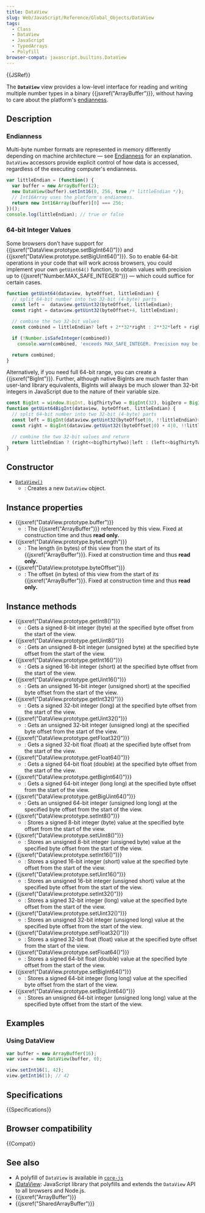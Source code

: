 ```yaml
---
title: DataView
slug: Web/JavaScript/Reference/Global_Objects/DataView
tags:
  - Class
  - DataView
  - JavaScript
  - TypedArrays
  - Polyfill
browser-compat: javascript.builtins.DataView
---
```

{{JSRef}}

<span class="seoSummary">The <strong><code>DataView</code></strong> view
provides a low-level interface for reading and writing multiple number types in
a binary {{jsxref("ArrayBuffer")}}, without having to care about the
platform's <a href="/en-US/docs/Glossary/Endianness">endianness</a>.</span>

## Description

### Endianness

Multi-byte number formats are represented in memory differently depending on
machine architecture — see [Endianness](/en-US/docs/Glossary/Endianness) for an
explanation. `DataView` accessors provide explicit control of how data is
accessed, regardless of the executing computer's endianness.

```js
var littleEndian = (function() {
  var buffer = new ArrayBuffer(2);
  new DataView(buffer).setInt16(0, 256, true /* littleEndian */);
  // Int16Array uses the platform's endianness.
  return new Int16Array(buffer)[0] === 256;
})();
console.log(littleEndian); // true or false
```

### 64-bit Integer Values

Some browsers don’t have support for
{{jsxref("DataView.prototype.setBigInt64()")}} and
{{jsxref("DataView.prototype.setBigUint64()")}}. So to enable
64-bit operations in your code that will work across browsers, you could
implement your own `getUint64()` function, to obtain values with precision up to
{{jsxref("Number.MAX_SAFE_INTEGER")}} — which could suffice for
certain cases.

```js
function getUint64(dataview, byteOffset, littleEndian) {
  // split 64-bit number into two 32-bit (4-byte) parts
  const left =  dataview.getUint32(byteOffset, littleEndian);
  const right = dataview.getUint32(byteOffset+4, littleEndian);

  // combine the two 32-bit values
  const combined = littleEndian? left + 2**32*right : 2**32*left + right;

  if (!Number.isSafeInteger(combined))
    console.warn(combined, 'exceeds MAX_SAFE_INTEGER. Precision may be lost');

  return combined;
}
```

Alternatively, if you need full 64-bit range, you can create a
{{jsxref("BigInt")}}. Further, although native BigInts are much faster
than user-land library equivalents, BigInts will always be much slower than
32-bit integers in JavaScript due to the nature of their variable size.

```js
const BigInt = window.BigInt, bigThirtyTwo = BigInt(32), bigZero = BigInt(0);
function getUint64BigInt(dataview, byteOffset, littleEndian) {
  // split 64-bit number into two 32-bit (4-byte) parts
  const left = BigInt(dataview.getUint32(byteOffset|0, !!littleEndian)>>>0);
  const right = BigInt(dataview.getUint32((byteOffset|0) + 4|0, !!littleEndian)>>>0);

  // combine the two 32-bit values and return
  return littleEndian ? (right<<bigThirtyTwo)|left : (left<<bigThirtyTwo)|right;
}
```

## Constructor

- [`DataView()`](/en-US/docs/Web/JavaScript/Reference/Global_Objects/DataView/DataView)
  - : Creates a new `DataView` object.

## Instance properties

- {{jsxref("DataView.prototype.buffer")}}
  - : The {{jsxref("ArrayBuffer")}} referenced by this view. Fixed at
    construction time and thus **read only.**
- {{jsxref("DataView.prototype.byteLength")}}
  - : The length (in bytes) of this view from the start of its
    {{jsxref("ArrayBuffer")}}. Fixed at construction time and thus **read
    only.**
- {{jsxref("DataView.prototype.byteOffset")}}
  - : The offset (in bytes) of this view from the start of its
    {{jsxref("ArrayBuffer")}}. Fixed at construction time and thus **read
    only.**

## Instance methods

- {{jsxref("DataView.prototype.getInt8()")}}
  - : Gets a signed 8-bit integer (byte) at the specified byte offset from the
    start of the view.
- {{jsxref("DataView.prototype.getUint8()")}}
  - : Gets an unsigned 8-bit integer (unsigned byte) at the specified byte
    offset from the start of the view.
- {{jsxref("DataView.prototype.getInt16()")}}
  - : Gets a signed 16-bit integer (short) at the specified byte offset from the
    start of the view.
- {{jsxref("DataView.prototype.getUint16()")}}
  - : Gets an unsigned 16-bit integer (unsigned short) at the specified byte
    offset from the start of the view.
- {{jsxref("DataView.prototype.getInt32()")}}
  - : Gets a signed 32-bit integer (long) at the specified byte offset from the
    start of the view.
- {{jsxref("DataView.prototype.getUint32()")}}
  - : Gets an unsigned 32-bit integer (unsigned long) at the specified byte
    offset from the start of the view.
- {{jsxref("DataView.prototype.getFloat32()")}}
  - : Gets a signed 32-bit float (float) at the specified byte offset from the
    start of the view.
- {{jsxref("DataView.prototype.getFloat64()")}}
  - : Gets a signed 64-bit float (double) at the specified byte offset from the
    start of the view.
- {{jsxref("DataView.prototype.getBigInt64()")}}
  - : Gets a signed 64-bit integer (long long) at the specified byte offset from
    the start of the view.
- {{jsxref("DataView.prototype.getBigUint64()")}}
  - : Gets an unsigned 64-bit integer (unsigned long long) at the specified byte
    offset from the start of the view.
- {{jsxref("DataView.prototype.setInt8()")}}
  - : Stores a signed 8-bit integer (byte) value at the specified byte offset
    from the start of the view.
- {{jsxref("DataView.prototype.setUint8()")}}
  - : Stores an unsigned 8-bit integer (unsigned byte) value at the specified
    byte offset from the start of the view.
- {{jsxref("DataView.prototype.setInt16()")}}
  - : Stores a signed 16-bit integer (short) value at the specified byte offset
    from the start of the view.
- {{jsxref("DataView.prototype.setUint16()")}}
  - : Stores an unsigned 16-bit integer (unsigned short) value at the specified
    byte offset from the start of the view.
- {{jsxref("DataView.prototype.setInt32()")}}
  - : Stores a signed 32-bit integer (long) value at the specified byte offset
    from the start of the view.
- {{jsxref("DataView.prototype.setUint32()")}}
  - : Stores an unsigned 32-bit integer (unsigned long) value at the specified
    byte offset from the start of the view.
- {{jsxref("DataView.prototype.setFloat32()")}}
  - : Stores a signed 32-bit float (float) value at the specified byte offset
    from the start of the view.
- {{jsxref("DataView.prototype.setFloat64()")}}
  - : Stores a signed 64-bit float (double) value at the specified byte offset
    from the start of the view.
- {{jsxref("DataView.prototype.setBigInt64()")}}
  - : Stores a signed 64-bit integer (long long) value at the specified byte
    offset from the start of the view.
- {{jsxref("DataView.prototype.setBigUint64()")}}
  - : Stores an unsigned 64-bit integer (unsigned long long) value at the
    specified byte offset from the start of the view.

## Examples

### Using DataView

```js
var buffer = new ArrayBuffer(16);
var view = new DataView(buffer, 0);

view.setInt16(1, 42);
view.getInt16(1); // 42
```

## Specifications

{{Specifications}}

## Browser compatibility

{{Compat}}

## See also

- A polyfill of `DataView` is available in
  [`core-js`](https://github.com/zloirock/core-js#ecmascript-typed-arrays)
- [jDataView](https://github.com/jDataView/jDataView): JavaScript library that
  polyfills and extends the `DataView` API to all browsers and Node.js.
- {{jsxref("ArrayBuffer")}}
- {{jsxref("SharedArrayBuffer")}}
